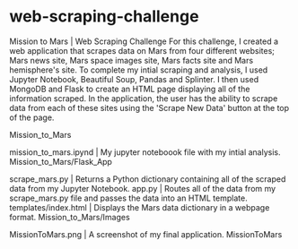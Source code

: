 # web-scraping-challenge

Mission to Mars | Web Scraping Challenge
For this challenge, I created a web application that scrapes data on Mars from four different websites; Mars news site, Mars space images site, Mars facts site and Mars hemisphere's site. To complete my intial scraping and analysis, I used Jupyter Notebook, Beautiful Soup, Pandas and Splinter. I then used MongoDB and Flask to create an HTML page displaying all of the information scraped. In the application, the user has the ability to scrape data from each of these sites using the 'Scrape New Data' button at the top of the page.

Mission_to_Mars

mission_to_mars.ipynd | My jupyter noteboook file with my intial analysis.
Mission_to_Mars/Flask_App

scrape_mars.py | Returns a Python dictionary containing all of the scraped data from my Jupyter Notebook.
app.py | Routes all of the data from my scrape_mars.py file and passes the data into an HTML template.
templates/index.html | Displays the Mars data dictionary in a webpage format.
Mission_to_Mars/Images

MissionToMars.png | A screenshot of my final application.
MissionToMars
